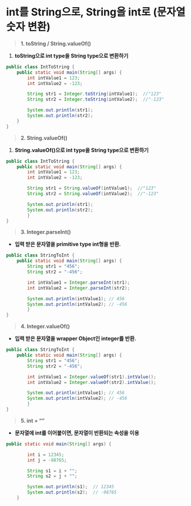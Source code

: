 # int를 String으로, String을 int로 (문자열 숫자 변환)
> **1. toString / String.valueOf()**
> 
1. **toString으로 int type을 String type으로 변환하기**

```java
public class IntToString {
	public static void main(String[] args) {
		int intValue1 = 123;
		int intValue2 = -123;

		String str1 = Integer.toString(intValue1);  //"123"
		String str2 = Integer.toString(intValue2);  //"-123"

		System.out.println(str1);
		System.out.println(str2);
	}
}
```

> **2. String.valueOf()**
> 
1. **String.valueOf()으로 int type을 String type으로 변환하기**

```java
public class IntToString {
	public static void main(String[] args) {
		int intValue1 = 123;
		int intValue2 = -123;

		String str1 = String.valueOf(intValue1);  //"123"
		String str2 = String.valueOf(intValue2);  //"-123"

		System.out.println(str1);
		System.out.println(str2);
		}
}
```

> **3. Integer.parseInt()**
> 
- **입력 받은 문자열을 primitive type int형을 반환.**

```java
public class StringToInt {
	public static void main(String[] args) {
		String str1 = "456";
		String str2 = "-456";

		int intValue1 = Integer.parseInt(str1);
		int intValue2 = Integer.parseInt(str2);

		System.out.println(intValue1); // 456
		System.out.println(intValue2); // -456
		}
}
```

> **4. Integer.valueOf()**
> 
- **입력 받은 문자열을 wrapper Object인 integer를 반환.**

```java
public class StringToInt {
	public static void main(String[] args) {
		String str1 = "456";
		String str2 = "-456";

		int intValue1 = Integer.valueOf(str1).intValue();
		int intValue2 = Integer.valueOf(str2).intValue();

		System.out.println(intValue1); // 456
		System.out.println(intValue2); // -456
		}
}
```

> **5. int + “”**
> 
- **문자열에 int를 이어붙이면, 문자열이 반환되는 속성을 이용**

```java
public static void main(String[] args) {

        int i = 12345;
        int j = -98765;

        String s1 = i + "";
        String s2 = j + "";

        System.out.println(s1);  // 12345
        System.out.println(s2);  // -98765
    }
```
